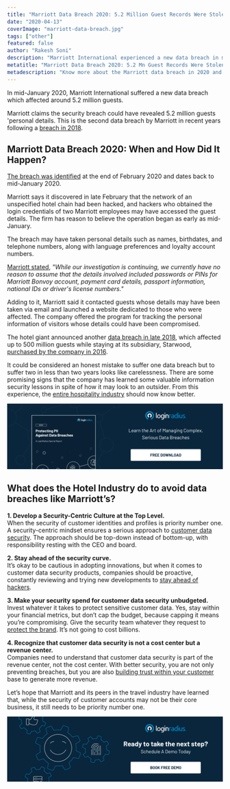 ```yaml
---
title: "Marriott Data Breach 2020: 5.2 Million Guest Records Were Stolen"
date: "2020-04-13"
coverImage: "marriott-data-breach.jpg"
tags: ["other"]
featured: false 
author: "Rakesh Soni"
description: "Marriott International experienced a new data breach in mid-January 2020, which affected about 5.2 million guests."
metatitle: "Marriott Data Breach 2020: 5.2 Mn Guest Records Were Stolen | LoginRadius"
metadescription: "Know more about the Marriott data breach in 2020 and the steps you can follow to avoid encountering such cyberattacks."
---
```


In mid-January 2020, Marriott International suffered a new data breach which affected around 5.2 million guests.

Marriott claims the security breach could have revealed 5.2 million guests 'personal details. This is the second data breach by Marriott in recent years following a [breach in 2018](https://www.washingtonpost.com/business/2018/11/30/marriott-discloses-massive-data-breach-impacting-million-guests/).

## Marriott Data Breach 2020: When and How Did It Happen?

[The breach was identified](https://news.marriott.com/news/2020/03/31/marriott-international-notifies-guests-of-property-system-incident/) at the end of February 2020 and dates back to mid-January 2020.

Marriott says it discovered in late February that the network of an unspecified hotel chain had been hacked, and hackers who obtained the login credentials of two Marriott employees may have accessed the guest details. The firm has reason to believe the operation began as early as mid-January.

The breach may have taken personal details such as names, birthdates, and telephone numbers, along with language preferences and loyalty account numbers. 

[Marriott stated](https://mysupport.marriott.com/), _"While our investigation is continuing, we currently have no reason to assume that the details involved included passwords or PINs for Marriott Bonvoy account, payment card details, passport information, national IDs or driver's license numbers."_

Adding to it, Marriott said it contacted guests whose details may have been taken via email and launched a website dedicated to those who were affected. The company offered the program for tracking the personal information of visitors whose details could have been compromised.

The hotel giant announced another [data breach in late 2018](https://news.marriott.com/2018/11/marriott-announces-starwood-guest-reservation-database-security-incident/), which affected up to 500 million guests while staying at its subsidiary, Starwood, [purchased by the company in 2016](https://www.cnbc.com/2016/09/23/marriott-buys-starwood-becoming-worlds-largest-hotel-chain.html).

It could be considered an honest mistake to suffer one data breach but to suffer two in less than two years looks like carelessness. There are some promising signs that the company has learned some valuable information security lessons in spite of how it may look to an outsider. From this experience, the [entire hospitality industry](https://www.loginradius.com/blog/2020/03/improve-customer-experience-hospitality-industry/) should now know better.

[![Protecting-PII-Data-Breaches-industry-report](Protecting-PII-Against-Data-Breaches.png)](https://www.loginradius.com/resource/pii-data-breach-report/)

## What does the Hotel Industry do to avoid data breaches like Marriott’s?

**1\. Develop a Security-Centric Culture at the Top Level.**  
When the security of customer identities and profiles is priority number one. A security-centric mindset ensures a serious approach to [customer data security](https://www.loginradius.com/security/). The approach should be top-down instead of bottom-up, with responsibility resting with the CEO and board.

**2\. Stay ahead of the security curve.**  
It’s okay to be cautious in adopting innovations, but when it comes to customer data security products, companies should be proactive, constantly reviewing and trying new developments to [stay ahead of hackers](https://www.loginradius.com/blog/2019/10/cybersecurity-attacks-business/).

**3\. Make your security spend for customer data security unbudgeted.**  
Invest whatever it takes to protect sensitive customer data. Yes, stay within your financial metrics, but don’t cap the budget, because capping it means you’re compromising. Give the security team whatever they request to [protect the brand](https://www.loginradius.com/blog/2019/10/cybersecurity-best-practices-for-enterprises/). It’s not going to cost billions.

**4\. Recognize that customer data security is not a cost center but a revenue center.**  
Companies need to understand that customer data security is part of the revenue center, not the cost center. With better security, you are not only preventing breaches, but you are also [building trust within your customer](https://www.loginradius.com/blog/identity/digital-identity-management/) base to generate more revenue.

Let’s hope that Marriott and its peers in the travel industry have learned that, while the security of customer accounts may not be their core business, it still needs to be priority number one.

[![](BD-Developers2-1024x310.png)](https://www.loginradius.com/book-a-demo/)
